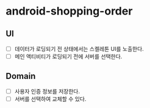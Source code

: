 # android-shopping-order

## UI
- [ ] 데이터가 로딩되기 전 상태에서는 스켈레톤 UI를 노출한다.
- [ ] 메인 액티비티가 로딩되기 전에 서버를 선택한다.

## Domain
- [ ] 사용자 인증 정보를 저장한다.
- [ ] 서버를 선택하여 교체할 수 있다.
